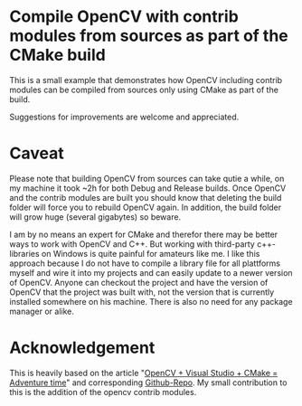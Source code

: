 # Compile OpenCV with contrib modules from sources as part of the CMake build

This is a small example that demonstrates how OpenCV including contrib modules can be compiled from sources only using CMake as part of the build.

Suggestions for improvements are welcome and appreciated.

# Caveat
Please note that building OpenCV from sources can take qutie a while, on my machine it took ~2h for both Debug and Release builds. Once OpenCV and the contrib modules are built you should know that deleting the build folder will force you to rebuild OpenCV again.
In addition, the build folder will grow huge (several gigabytes) so beware.

I am by no means an expert for CMake and therefor there may be better ways to work with OpenCV and C++. But working with third-party c++-libraries on Windows is quite painful for amateurs like me. I like this approach because I do not have to compile a library file for all plattforms myself and wire it into my projects and can easily update to a newer version of OpenCV. Anyone can checkout the project and have the version of OpenCV that the project was built with, not the version that is currently installed somewhere on his machine. There is also no need for any package manager or alike.

# Acknowledgement
This is heavily based on the article "[OpenCV + Visual Studio + CMake = Adventure time](http://www.graymatterdeveloper.com/2019/12/25/opencv-and-cmake-in-cpp/)" and corresponding [Github-Repo](https://github.com/myarichuk/OpenCV.CMake). My small contribution to this is the addition of the opencv contrib modules.
